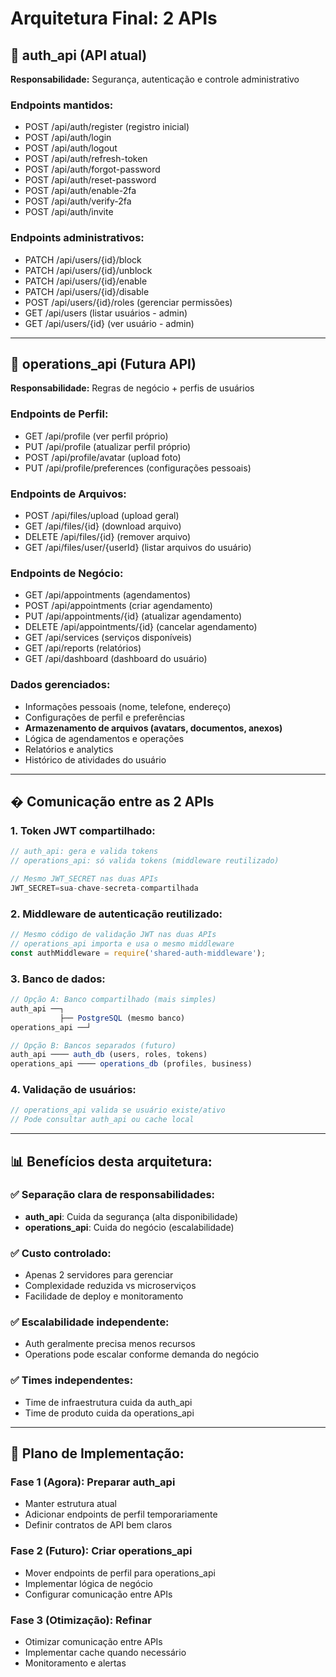 # Arquitetura Final: 2 APIs

## 🔐 **auth_api** (API atual)
**Responsabilidade:** Segurança, autenticação e controle administrativo

### Endpoints mantidos:
- POST /api/auth/register (registro inicial)
- POST /api/auth/login
- POST /api/auth/logout
- POST /api/auth/refresh-token
- POST /api/auth/forgot-password
- POST /api/auth/reset-password
- POST /api/auth/enable-2fa
- POST /api/auth/verify-2fa
- POST /api/auth/invite

### Endpoints administrativos:
- PATCH /api/users/{id}/block
- PATCH /api/users/{id}/unblock
- PATCH /api/users/{id}/enable
- PATCH /api/users/{id}/disable
- POST /api/users/{id}/roles (gerenciar permissões)
- GET /api/users (listar usuários - admin)
- GET /api/users/{id} (ver usuário - admin)

---

## 🏢 **operations_api** (Futura API)
**Responsabilidade:** Regras de negócio + perfis de usuários

### Endpoints de Perfil:
- GET /api/profile (ver perfil próprio)
- PUT /api/profile (atualizar perfil próprio)
- POST /api/profile/avatar (upload foto)
- PUT /api/profile/preferences (configurações pessoais)

### Endpoints de Arquivos:
- POST /api/files/upload (upload geral)
- GET /api/files/{id} (download arquivo)
- DELETE /api/files/{id} (remover arquivo)
- GET /api/files/user/{userId} (listar arquivos do usuário)

### Endpoints de Negócio:
- GET /api/appointments (agendamentos)
- POST /api/appointments (criar agendamento)
- PUT /api/appointments/{id} (atualizar agendamento)
- DELETE /api/appointments/{id} (cancelar agendamento)
- GET /api/services (serviços disponíveis)
- GET /api/reports (relatórios)
- GET /api/dashboard (dashboard do usuário)

### Dados gerenciados:
- Informações pessoais (nome, telefone, endereço)
- Configurações de perfil e preferências
- **Armazenamento de arquivos (avatars, documentos, anexos)**
- Lógica de agendamentos e operações
- Relatórios e analytics
- Histórico de atividades do usuário

---

## � **Comunicação entre as 2 APIs**

### 1. **Token JWT compartilhado:**
```javascript
// auth_api: gera e valida tokens
// operations_api: só valida tokens (middleware reutilizado)

// Mesmo JWT_SECRET nas duas APIs
JWT_SECRET=sua-chave-secreta-compartilhada
```

### 2. **Middleware de autenticação reutilizado:**
```javascript
// Mesmo código de validação JWT nas duas APIs
// operations_api importa e usa o mesmo middleware
const authMiddleware = require('shared-auth-middleware');
```

### 3. **Banco de dados:**
```javascript
// Opção A: Banco compartilhado (mais simples)
auth_api ──┐
           ├── PostgreSQL (mesmo banco)
operations_api ──┘

// Opção B: Bancos separados (futuro)
auth_api ──── auth_db (users, roles, tokens)
operations_api ──── operations_db (profiles, business)
```

### 4. **Validação de usuários:**
```javascript
// operations_api valida se usuário existe/ativo
// Pode consultar auth_api ou cache local
```

---

## 📊 **Benefícios desta arquitetura:**

### ✅ **Separação clara de responsabilidades:**
- **auth_api**: Cuida da segurança (alta disponibilidade)
- **operations_api**: Cuida do negócio (escalabilidade)

### ✅ **Custo controlado:**
- Apenas 2 servidores para gerenciar
- Complexidade reduzida vs microserviços
- Facilidade de deploy e monitoramento

### ✅ **Escalabilidade independente:**
- Auth geralmente precisa menos recursos
- Operations pode escalar conforme demanda do negócio

### ✅ **Times independentes:**
- Time de infraestrutura cuida da auth_api
- Time de produto cuida da operations_api

---

## 🚀 **Plano de Implementação:**

### **Fase 1 (Agora):** Preparar auth_api
- Manter estrutura atual
- Adicionar endpoints de perfil temporariamente
- Definir contratos de API bem claros

### **Fase 2 (Futuro):** Criar operations_api
- Mover endpoints de perfil para operations_api
- Implementar lógica de negócio
- Configurar comunicação entre APIs

### **Fase 3 (Otimização):** Refinar
- Otimizar comunicação entre APIs
- Implementar cache quando necessário
- Monitoramento e alertas
